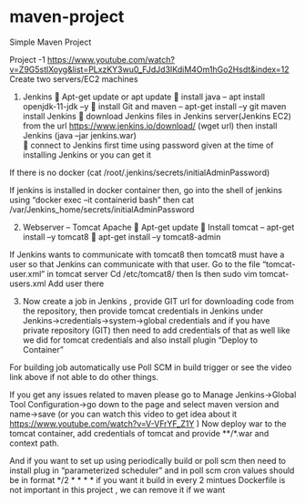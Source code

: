 # maven-project

Simple Maven Project


Project -1 
https://www.youtube.com/watch?v=Z9G5stlXoyg&list=PLxzKY3wu0_FJdJd3IKdiM4Om1hGo2Hsdt&index=12 
Create two servers/EC2 machines
1.	Jenkins 
	Apt-get update or apt update
	install java – apt install openjdk-11-jdk –y
	install Git and maven – apt-get install –y git maven
install Jenkins
	download Jenkins files in Jenkins server(Jenkins EC2) from the url https://www.jenkins.io/download/ (wget url) then install Jenkins (java –jar jenkins.war)  
	connect to Jenkins first time using password given at the time of installing Jenkins or you can get it 

If there is no docker 
(cat /root/.jenkins/secrets/initialAdminPassword)

If jenkins is installed in docker container then, go into the shell of jenkins using “docker exec –it containerid bash” then 
cat /var/Jenkins_home/secrets/initialAdminPassword 

2.	Webserver – Tomcat Apache
	Apt-get update
	Install tomcat – apt-get install –y tomcat8
	apt-get install –y tomcat8-admin

If Jenkins wants to communicate with tomcat8 then tomcat8 must have a user so that Jenkins can communicate with that user.
Go to the file “tomcat-user.xml” in tomcat server
Cd /etc/tomcat8/ then ls then sudo vim tomcat-users.xml 
Add user there <user username="Aqeel" password="pwd123" roles="manager-script,manager-status,manager-gui"/>

3.	Now create a job in Jenkins , provide GIT url for downloading code from the repository, then  provide tomcat credentials in Jenkins under Jenkins->credentials->system->global credentials and if you have private repository (GIT) then need to add credentials of that as well like we did for tomcat credentials and also install plugin “Deploy to Container” 

For building job automatically use Poll SCM in build trigger or see the video link above if not able to do other things.

If you get any issues related to maven please go to Manage Jenkins->Global Tool Configuration->go down to the page and select maven version and name->save (or you can watch this video to get idea about it https://www.youtube.com/watch?v=V-VFrYF_Z1Y )
Now deploy war to the tomcat container, add credentials of tomcat and provide **/*.war and context path. 

And if you want to set up using periodically build or poll scm then need to install plug in “parameterized scheduler” and in poll scm cron values should be in format */2 * * * * if you want it build in every 2 mintues
Dockerfile is not important in this project , we can remove it if we want 




